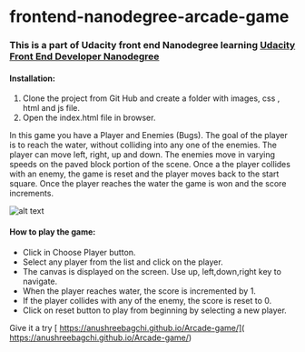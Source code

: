 # frontend-nanodegree-arcade-game

### This is a part of Udacity front end Nanodegree learning [Udacity Front End Developer Nanodegree](https://in.udacity.com/course/front-end-web-developer-nanodegree--nd001) 

#### Installation:
1. Clone the project from Git Hub and create a folder with images, css  , html and js file.
2. Open the index.html file in browser.

In this game you have a Player and Enemies (Bugs). The goal of the player is to reach the water, without colliding into any one of the enemies. The player can move left, right, up and down. The enemies move in varying speeds on the paved block portion of the scene. Once a the player collides with an enemy, the game is reset and the player moves back to the start square. Once the player reaches the water the game is won and the score increments.

![alt text](https://media.giphy.com/media/YBJO90KgmrSuKRRdZk/giphy.gif "Image of the project")

#### How to play the game:
- Click in Choose Player button.
- Select any player from the list  and click on the  player.
- The canvas is displayed on the screen. Use  up, left,down,right key to navigate. 
- When the player reaches water, the score is incremented by 1.
- If the player collides with any of the enemy, the score is reset to 0.
- Click on reset button to play from beginning by selecting a new player.

Give it a try [ https://anushreebagchi.github.io/Arcade-game/]( https://anushreebagchi.github.io/Arcade-game/)
